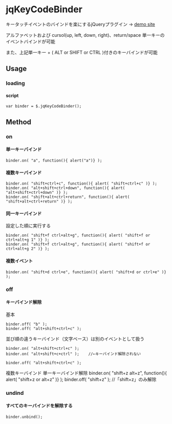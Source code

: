 # jqKeyCodeBinder

キータッチイベントのバインドを楽にするjQueryプラグイン → [demo site](http://prog.re-d.net/demo/jqKeyCodeBinder/)

アルファベットおよび cursol(up, left, down, right)、return/space 単一キーのイベントバインドが可能

また、上記単一キー + ( ALT or SHIFT or CTRL )付きのキーバインドが可能


## Usage

### loading

#### script

	var binder = $.jqKeyCodeBinder();


## Method

### on


#### 単一キーバインド

	binder.on( "a", function(){ alert("a")} );

#### 複数キーバインド
	binder.on( "shift+ctrl+c", function(){ alert( "shift+ctrl+c" )} );
	binder.on( "alt+shift+ctrl+down", function(){ alert( "alt+shift+ctrl+down" )} );
	binder.on( "shift+alt+ctrl+return", function(){ alert( "shift+alt+ctrl+return" )} );


#### 同一キーバインド
設定した順に実行する

	binder.on( "shift+f ctrl+alt+g", function(){ alert( "shift+f or ctrl+alt+g 1" )} );
	binder.on( "shift+f ctrl+alt+g", function(){ alert( "shift+f or ctrl+alt+g 2" )} );


#### 複数イベント
	binder.on( "shift+d ctrl+e", function(){ alert( "shift+d or ctrl+e" )} );


### off

#### キーバインド解除
基本

 	binder.off( "b" );
	binder.off( "alt+shift+ctrl+c" );


並び順の違うキーバインド（文字ベース）は別のイベントとして扱う


	binder.on( "alt+shift+ctrl+c" );
	binder.on( "alt+shift+c+ctrl" );	//←キーバインド解除されない
	
	binder.off( "alt+shift+ctrl+c" );


複数キーバインド 単一キーバインド解除
	binder.on( "shift+z alt+z", function(){ alert( "shift+z or alt+z" )} );
	binder.off( "shift+z" );	//「shift+z」のみ解除


### undind

#### すべてのキーバインドを解除する
	binder.unbind();
	
